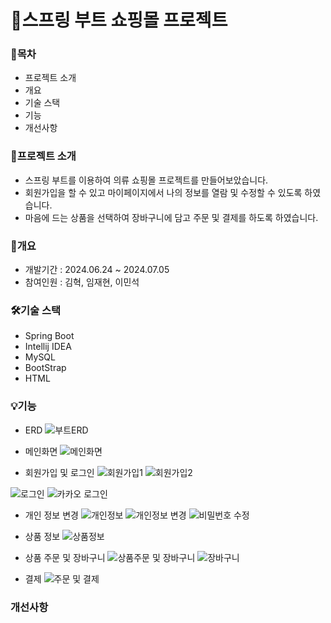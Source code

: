 # 👔스프링 부트 쇼핑몰 프로젝트

### 📌목차
- 프로젝트 소개
- 개요
- 기술 스택
- 기능
- 개선사항

### 👑프로젝트 소개
- 스프링 부트를 이용하여 의류 쇼핑몰 프로젝트를 만들어보았습니다.
- 회원가입을 할 수 있고 마이페이지에서 나의 정보를 열람 및 수정할 수 있도록 하였습니다.
- 마음에 드는 상품을 선택하여 장바구니에 담고 주문 및 결제를 하도록 하였습니다.

### 🚩개요
- 개발기간 : 2024.06.24 ~ 2024.07.05
- 참여인원 : 김혁, 임재현, 이민석

### 🛠️기술 스택
- Spring Boot
- Intellij IDEA
- MySQL
- BootStrap
- HTML

### 💡기능
- ERD
![부트ERD](https://github.com/user-attachments/assets/1fb3e15c-86bc-45c2-945b-2598540927b2)

- 메인화면
![메인화면](https://github.com/user-attachments/assets/f86d0ff3-c8b8-400c-b409-78a0308f2306)

- 회원가입 및 로그인
![회원가입1](https://github.com/user-attachments/assets/456e4fdd-c3c2-4a42-80f7-b7aff3298d53)
![회원가입2](https://github.com/user-attachments/assets/5c64cc39-fe99-4172-9c35-7d1dc80d23e0)

![로그인](https://github.com/user-attachments/assets/4e1e555f-b6a0-44da-8695-4fe7d62dadc5)
![카카오 로그인](https://github.com/user-attachments/assets/49e4828f-9e39-4253-9732-b27315bb2d0a)

- 개인 정보 변경
![개인정보](https://github.com/user-attachments/assets/dabc3aaf-8760-413b-889a-282c204ee791)
![개인정보 변경](https://github.com/user-attachments/assets/b4442656-3fe9-4e52-aa93-7ab2ded429ab)
![비밀번호 수정](https://github.com/user-attachments/assets/d7568e97-70ef-48d6-9468-eddbf9e66c92)

- 상품 정보
![상품정보](https://github.com/user-attachments/assets/d0a485db-a34d-4ad1-a0a5-3fb108485a73)

- 상품 주문 및 장바구니
![상품주문 및 장바구니](https://github.com/user-attachments/assets/eb4a1f65-5352-47e3-bd64-53ba8eb55e15)
![장바구니](https://github.com/user-attachments/assets/4de4166d-c85e-416c-a9fd-36774f26f0a0)

- 결제
![주문 및 결제](https://github.com/user-attachments/assets/c902b34e-6034-406e-b8db-08cd33f81195)


### 개선사항
